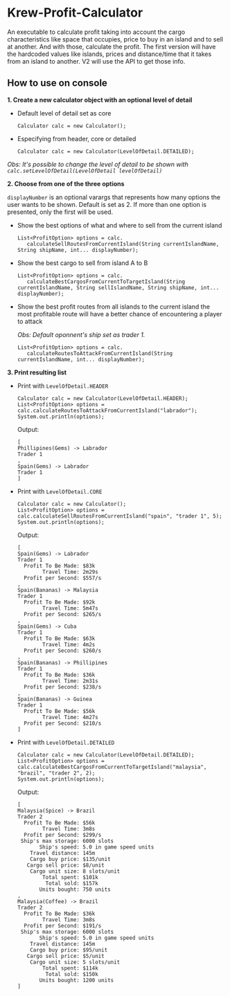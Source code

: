 # Krew-Profit-Calculator
An executable to calculate profit taking into account the cargo characteristics like space that occupies, price to buy in an island and to sell at another. And with those, calculate the profit. The first version will have the hardcoded values like islands, prices and distance/time that it takes from an island to another. V2 will use the API to get those info.

## How to use on console

**1. Create a new calculator object with an optional level of detail**
   - Default level of detail set as core
     ```
     Calculator calc = new Calculator();
     ```
   - Especifying from header, core or detailed
     ```
     Calculator calc = new Calculator(LevelOfDetail.DETAILED);
     ```
*Obs: It's possible to change the level of detail to be shown with `calc.setLevelOfDetail(LevelOfDetail levelOfDetail)`*
     
**2. Choose from one of the three options**

   `displayNumber` is an optional varargs that represents how many options the user wants to be shown. Default is set as 2. If more than one option is presented, only the first will be used.

   - Show the best options of what and where to sell from the current island
   
     ```
     List<ProfitOption> options = calc.
        calculateSellRoutesFromCurrentIsland(String currentIslandName, String shipName, int... displayNumber);
     ```
   - Show the best cargo to sell from island A to B
     ```
     List<ProfitOption> options = calc.
        calculateBestCargosFromCurrentToTargetIsland(String currentIslandName, String sellIslandName, String shipName, int... displayNumber);
     ```
   - Show the best profit routes from all islands to the current island the most profitable route will have a better chance of encountering a player to attack
   
     *Obs: Default oponnent's ship set as trader 1.*
   
     ```
     List<ProfitOption> options = calc.
        calculateRoutesToAttackFromCurrentIsland(String currentIslandName, int... displayNumber);
     ```
**3. Print resulting list**

  - Print with `LevelOfDetail.HEADER`
    ```
    Calculator calc = new Calculator(LevelOfDetail.HEADER);
    List<ProfitOption> options = calc.calculateRoutesToAttackFromCurrentIsland("labrador");
    System.out.println(options);
    ```
    Output: 
    ```
    [
    Phillipines(Gems) -> Labrador
    Trader 1
    , 
    Spain(Gems) -> Labrador
    Trader 1
    ]
    ```
  - Print with `LevelOfDetail.CORE`
    ```
    Calculator calc = new Calculator();
    List<ProfitOption> options = calc.calculateSellRoutesFromCurrentIsland("spain", "trader 1", 5);
    System.out.println(options);
    ```
    Output: 
    ```
    [
    Spain(Gems) -> Labrador
    Trader 1
      Profit To Be Made: $83k
            Travel Time: 2m29s
      Profit per Second: $557/s
    , 
    Spain(Bananas) -> Malaysia
    Trader 1
      Profit To Be Made: $92k
            Travel Time: 5m47s
      Profit per Second: $265/s
    , 
    Spain(Gems) -> Cuba
    Trader 1
      Profit To Be Made: $63k
            Travel Time: 4m2s
      Profit per Second: $260/s
    , 
    Spain(Bananas) -> Phillipines
    Trader 1
      Profit To Be Made: $36k
            Travel Time: 2m31s
      Profit per Second: $238/s
    , 
    Spain(Bananas) -> Guinea
    Trader 1
      Profit To Be Made: $56k
            Travel Time: 4m27s
      Profit per Second: $210/s
    ]
    ```
  - Print with `LevelOfDetail.DETAILED`
    ```
    Calculator calc = new Calculator(LevelOfDetail.DETAILED);
    List<ProfitOption> options = calc.calculateBestCargosFromCurrentToTargetIsland("malaysia", "brazil", "trader 2", 2);
    System.out.println(options);
    ```
    Output:
    ```
    [
    Malaysia(Spice) -> Brazil
    Trader 2
      Profit To Be Made: $56k
            Travel Time: 3m8s
      Profit per Second: $299/s
     Ship's max storage: 6000 slots
           Ship's speed: 5.0 in game speed units
        Travel distance: 145m
        Cargo buy price: $135/unit
       Cargo sell price: $8/unit
        Cargo unit size: 8 slots/unit
            Total spent: $101k
             Total sold: $157k
           Units bought: 750 units
    , 
    Malaysia(Coffee) -> Brazil
    Trader 2
      Profit To Be Made: $36k
            Travel Time: 3m8s
      Profit per Second: $191/s
     Ship's max storage: 6000 slots
           Ship's speed: 5.0 in game speed units
        Travel distance: 145m
        Cargo buy price: $95/unit
       Cargo sell price: $5/unit
        Cargo unit size: 5 slots/unit
            Total spent: $114k
             Total sold: $150k
           Units bought: 1200 units
    ]
    ```
